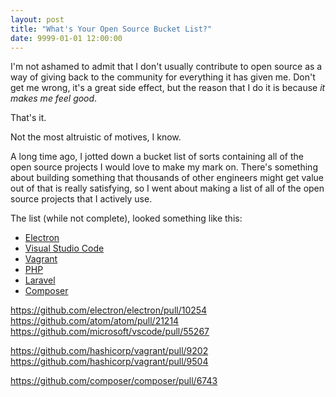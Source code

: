 ```yaml
---
layout: post
title: "What's Your Open Source Bucket List?"
date: 9999-01-01 12:00:00
---
```


I'm not ashamed to admit that I don't usually contribute to open source as a way of giving back to the community for everything it has given me. Don't get me wrong, it's a great side effect, but the reason that I do it is because _it makes me feel good_.

That's it.

Not the most altruistic of motives, I know.

A long time ago, I jotted down a bucket list of sorts containing all of the open source projects I would love to make my mark on. There's something about building something that thousands of other engineers might get value out of that is really satisfying, so I went about making a list of all of the open source projects that I actively use.

The list (while not complete), looked something like this:

- [Electron](https://github.com/electron/electron)
- [Visual Studio Code](https://github.com/microsoft/vscode)
- [Vagrant](https://github.com/hashicorp/vagrant)
- [PHP](https://github.com/php/php-src)
- [Laravel](https://github.com/laravel/laravel/)
- [Composer](https://github.com/composer/composer)

https://github.com/electron/electron/pull/10254
https://github.com/atom/atom/pull/21214
https://github.com/microsoft/vscode/pull/55267

https://github.com/hashicorp/vagrant/pull/9202
https://github.com/hashicorp/vagrant/pull/9504

https://github.com/composer/composer/pull/6743